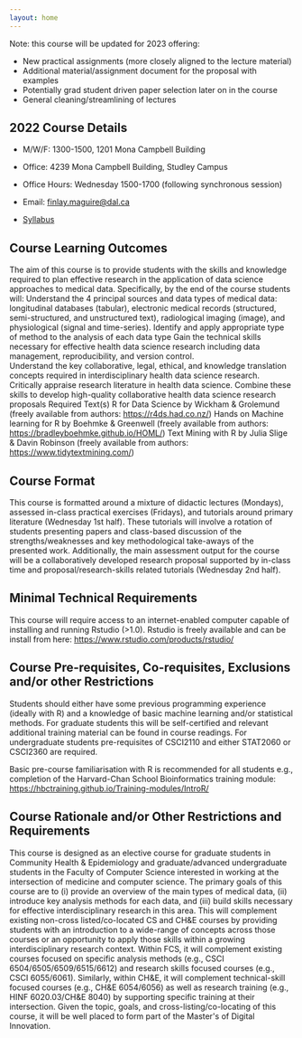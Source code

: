 ```yaml
---
layout: home
---
```


Note: this course will be updated for 2023 offering:
- New practical assignments (more closely aligned to the lecture material)
- Additional material/assignment document for the proposal with examples
- Potentially grad student driven paper selection later on in the course
- General cleaning/streamlining of lectures

## 2022 Course Details 

- M/W/F: 1300-1500, 1201 Mona Campbell Building

- Office: 4239 Mona Campbell Building, Studley Campus

- Office Hours: Wednesday 1500-1700 (following synchronous session)

- Email: finlay.maguire@dal.ca

- [Syllabus](/static_files/2022_syllabus.pdf)

## Course Learning Outcomes
The aim of this course is to provide students with the skills and knowledge required to plan effective research in the application of data science approaches to medical data. Specifically, by the end of the course students will:
Understand the 4 principal sources and data types of medical data: longitudinal databases (tabular), electronic medical records (structured, semi-structured, and unstructured text), radiological imaging (image), and physiological (signal and time-series).
Identify and apply appropriate type of method to the analysis of each data type
Gain the technical skills necessary for effective health data science research including data management, reproducibility, and version control.  
Understand the key collaborative, legal, ethical, and knowledge translation concepts required in interdisciplinary health data science research. 
Critically appraise research literature in health data science.
Combine these skills to develop high-quality collaborative health data science research proposals
Required Text(s) 
R for Data Science by Wickham & Grolemund (freely available from authors: https://r4ds.had.co.nz/)
Hands on Machine learning for R by Boehmke & Greenwell (freely available from authors: https://bradleyboehmke.github.io/HOML/)
Text Mining with R by Julia Slige & Davin Robinson (freely available from authors: https://www.tidytextmining.com/) 

## Course Format
This course is formatted around a mixture of didactic lectures (Mondays), assessed in-class practical exercises (Fridays), and tutorials around primary literature (Wednesday 1st half). These tutorials will involve a rotation of students presenting papers and class-based discussion of the strengths/weaknesses and key methodological take-aways of the presented work.  Additionally, the main assessment output for the course will be a collaboratively developed research proposal supported by in-class time and proposal/research-skills related tutorials (Wednesday 2nd half).

## Minimal Technical Requirements
This course will require access to an internet-enabled computer capable of installing and running Rstudio (>1.0).
Rstudio is freely available and can be install from here: https://www.rstudio.com/products/rstudio/

## Course Pre-requisites, Co-requisites, Exclusions and/or other Restrictions
Students should either have some previous programming experience (ideally with R) and a knowledge of basic machine learning and/or statistical methods.  For graduate students this will be self-certified and relevant additional training material can be found in course readings.  For undergraduate students pre-requisites of CSCI2110 and either STAT2060 or CSCI2360 are required. 

Basic pre-course familiarisation with R is recommended for all students e.g., completion of the Harvard-Chan School Bioinformatics training module:  https://hbctraining.github.io/Training-modules/IntroR/

## Course Rationale and/or Other Restrictions and Requirements
This course is designed as an elective course for graduate students in Community Health & Epidemiology and graduate/advanced undergraduate students in the Faculty of Computer Science interested in working at the intersection of medicine and computer science. The primary goals of this course are to (i) provide an overview of the main types of medical data, (ii) introduce key analysis methods for each data, and (iii) build skills necessary for effective interdisciplinary research in this area. This will complement existing non-cross listed/co-located CS and CH&E courses by providing students with an introduction to a wide-range of concepts across those courses or an opportunity to apply those skills within a growing interdisciplinary research context. Within FCS, it will complement existing courses focused on specific analysis methods (e.g., CSCI 6504/6505/6509/6515/6612) and research skills focused courses (e.g., CSCI 6055/6061). Similarly, within CH&E, it will complement technical-skill focused courses (e.g., CH&E 6054/6056) as well as research training (e.g., HINF 6020.03/CH&E 8040) by supporting specific training at their intersection. Given the topic, goals, and cross-listing/co-locating of this course, it will be well placed to form part of the Master's of Digital Innovation.
